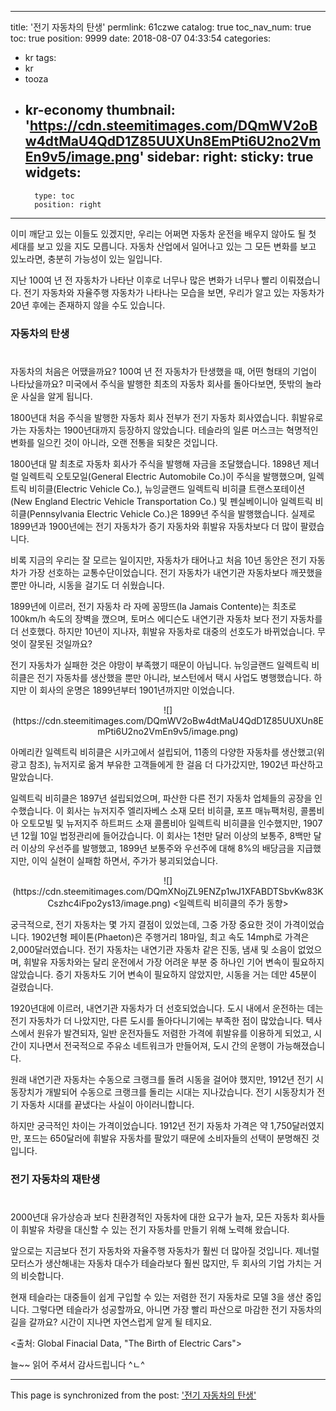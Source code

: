 
---
title: '전기 자동차의 탄생'
permlink: 61czwe
catalog: true
toc_nav_num: true
toc: true
position: 9999
date: 2018-08-07 04:33:54
categories:
- kr
tags:
- kr
- tooza
- kr-economy
thumbnail: 'https://cdn.steemitimages.com/DQmWV2oBw4dtMaU4QdD1Z85UUXUn8EmPti6U2no2VmEn9v5/image.png'
sidebar:
    right:
        sticky: true
widgets:
    -
        type: toc
        position: right
---


이미 깨닫고 있는 이들도 있겠지만, 우리는 어쩌면 자동차 운전을 배우지 않아도 될 첫 세대를 보고 있을 지도 모릅니다.  자동차 산업에서 일어나고 있는 그 모든 변화를 보고 있노라면, 충분히 가능성이 있는 일입니다.  

지난 100여 년 전 자동차가 나타난 이후로 너무나 많은 변화가 너무나 빨리 이뤄졌습니다. 전기 자동차와 자율주행 자동차가 나타나는 모습을 보면, 우리가 알고 있는 자동차가 20년 후에는 존재하지 않을 수도 있습니다. 

### 자동차의 탄생 
# 
자동차의 처음은 어땠을까요? 100여 년 전 자동차가 탄생했을 때, 어떤 형태의 기업이 나타났을까요? 미국에서 주식을 발행한 최초의 자동차 회사를 돌아다보면, 뜻밖의 놀라운 사실을 알게 됩니다. 

1800년대 처음 주식을 발행한 자동차 회사 전부가 전기 자동차 회사였습니다. 휘발유로 가는 자동차는 1900년대까지 등장하지 않았습니다. 테슬라의 일론 머스크는 혁명적인 변화를 일으킨 것이 아니라, 오랜 전통을 되찾은 것입니다. 

1800년대 말 최초로 자동차 회사가 주식을 발행해 자금을 조달했습니다. 1898년 제너럴 일렉트릭 오토모일(General Electric Automobile Co.)이 주식을 발행했으며, 일렉트릭 비히클(Electric Vehicle Co.), 뉴잉글랜드 일렉트릭 비히클 트랜스포테이션(New England Electric Vehicle Transportation Co.) 및 펜실베이니아 일렉트릭 비히클(Pennsylvania Electric Vehicle Co.)은 1899년 주식을 발행했습니다. 실제로 1899년과 1900년에는  전기 자동차가 증기 자동차와 휘발유 자동차보다 더 많이 팔렸습니다. 

비록 지금의 우리는 잘 모르는 일이지만, 자동차가 태어나고 처음 10년 동안은 전기 자동차가 가장 선호하는 교통수단이었습니다. 전기 자동차가 내연기관 자동차보다 깨끗했을 뿐만 아니라, 시동을 걸기도 더 쉬웠습니다.  

1899년에 이르러, 전기 자동차  라 자메 꽁땅뜨(la Jamais Contente)는 최초로 100km/h 속도의 장벽을 깼으며, 토머스 에디슨도 내연기관 자동차 보다 전기 자동차를 더 선호했다. 하지만 10년이 지나자, 휘발유 자동차로 대중의 선호도가 바뀌었습니다.  무엇이 잘못된 것일까요?  

전기 자동차가 실패한 것은 야망이 부족했기 때문이 아닙니다. 뉴잉글랜드 일렉트릭 비히클은 전기 자동차를 생산했을 뿐만 아니라, 보스턴에서 택시 사업도 병행했습니다. 하지만 이 회사의 운명은 1899년부터 1901년까지만 이었습니다. 

<center> 
![](https://cdn.steemitimages.com/DQmWV2oBw4dtMaU4QdD1Z85UUXUn8EmPti6U2no2VmEn9v5/image.png)
</center> 

아메리칸 일렉트릭 비히클은 시카고에서 설립되어, 11종의 다양한 자동차를 생산했고(위 광고 참조), 뉴저지로 옮겨 부유한 고객들에게 한 걸음 더 다가갔지만, 1902년 파산하고 말았습니다. 

일렉트릭 비히클은 1897년 설립되었으며, 파산한 다른 전기 자동차 업체들의 공장을 인수했습니다. 이 회사는 뉴저지주 엘리자베스 소재 모터 비히클, 포프 매뉴팩처링, 콜롬비아 오토모빌 및 뉴저지주 하트퍼드 소재 콜롬비아 일렉트릭 비히클을 인수했지만, 1907년 12월 10일 법정관리에 들어갔습니다. 이 회사는 1천만 달러 이상의 보통주, 8백만 달러 이상의 우선주를 발행했고, 1899년 보통주와 우선주에 대해 8%의 배당금을 지급했지만, 이익 실현이 실패함 하면서, 주가가 붕괴되었습니다. 

<center> 
![](https://cdn.steemitimages.com/DQmXNojZL9ENZp1wJ1XFABDTSbvKw83KCszhc4iFpo2ys13/image.png)
<일렉트릭 비히클의 주가 동향>
</center> 

궁극적으로, 전기 자동차는 몇 가지 결점이 있었는데, 그중 가장 중요한 것이 가격이었습니다. 1902년형 페이톤(Phaeton)은 주행거리 18마일, 최고 속도 14mph로 가격은 2,000달러였습니다. 전기 자동차는 내연기관 자동차 같은 진동, 냄새 및 소음이 없었으며, 휘발유 자동차와는 달리 운전에서 가장 어려운 부분 중 하나인 기어 변속이 필요하지 않았습니다. 증기 자동차도 기어 변속이 필요하지 않았지만, 시동을 거는 데만 45분이 걸렸습니다. 

1920년대에 이르러, 내연기관 자동차가 더 선호되었습니다. 도시 내에서 운전하는 데는 전기 자동차가 더 나았지만, 다른 도시를 돌아다니기에는 부족한 점이 많았습니다. 텍사스에서 원유가 발견되자, 일반 운전자들도 저렴한 가격에 휘발유를 이용하게 되었고, 시간이 지나면서 전국적으로 주유소 네트워크가 만들어져, 도시 간의 운행이 가능해졌습니다.  

원래 내연기관 자동차는 수동으로 크랭크를 돌려 시동을 걸어야 했지만, 1912년 전기 시동장치가 개발되어 수동으로 크랭크를 돌리는 시대는 지나갔습니다. 전기 시동장치가 전기 자동차 시대를 끝냈다는 사실이 아이러니합니다.  

하지만 궁극적인 차이는 가격이었습니다. 1912년 전기 자동차 가격은 약 1,750달러였지만, 포드는 650달러에 휘발유 자동차를 팔았기 때문에 소비자들의 선택이 분명해진 것입니다.  

### 전기 자동차의 재탄생 
# 
2000년대 유가상승과 보다 친환경적인 자동차에 대한 요구가 늘자, 모든 자동차 회사들이 휘발유 차량을 대신할 수 있는 전기 자동차를 만들기 위해 노력해 왔습니다. 

앞으로는 지금보다 전기 자동차와 자율주행 자동차가 훨씬 더 많아질 것입니다. 제너럴 모터스가 생산해내는 자동차 대수가 테슬라보다 훨씬 많지만, 두 회사의 기업 가치는 거의 비슷합니다.  

현재 테슬라는 대중들이 쉽게 구입할 수 있는 저렴한 전기 자동차로 모델 3을 생산 중입니다.  그렇다면 테슬라가 성공할까요, 아니면 가장 빨리 파산으로 마감한 전기 자동차의 길을 갈까요? 시간이 지나면 자연스럽게 알게 될 테지요. 

<출처: Global Finacial Data, "The Birth of Electric Cars"> 

늘~~ 읽어 주셔서 감사드립니다 ^ㄴ^

- - -

This page is synchronized from the post: ['전기 자동차의 탄생'](https://steemit.com/@pius.pius/61czwe)
